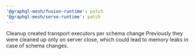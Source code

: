 ```yaml
---
'@graphql-mesh/fusion-runtime': patch
'@graphql-mesh/serve-runtime': patch
---
```


Cleanup created transport executors per schema change
Previously they were cleaned up only on server close, which could lead to memory leaks in case of schema changes.
